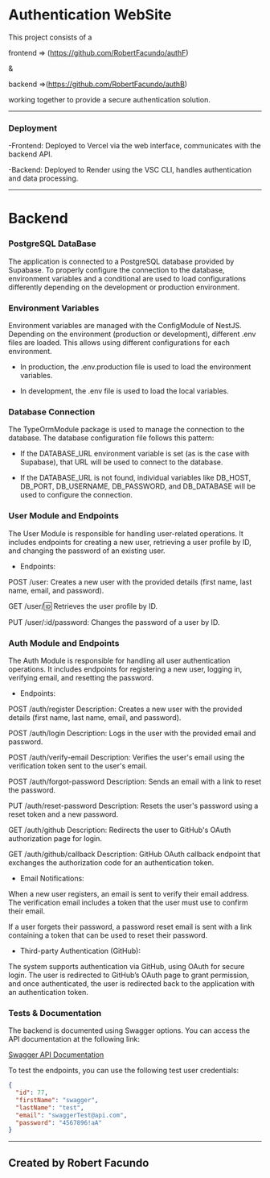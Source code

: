 # Authentication WebSite

This project consists of a 

frontend => (https://github.com/RobertFacundo/authF) 

&

backend =>(https://github.com/RobertFacundo/authB) 

working together to provide a secure authentication solution. 

---

### Deployment
-Frontend: Deployed to Vercel via the web interface, communicates with the backend API.

-Backend: Deployed to Render using the VSC CLI, handles authentication and data processing.

---

# Backend

### PostgreSQL DataBase

The application is connected to a PostgreSQL database provided by Supabase. To properly configure the connection to the database, environment variables and a conditional are used to load configurations differently depending on the development or production environment.

### Environment Variables
Environment variables are managed with the ConfigModule of NestJS. Depending on the environment (production or development), different .env files are loaded. This allows using different configurations for each environment.

- In production, the .env.production file is used to load the environment variables.

- In development, the .env file is used to load the local variables.

### Database Connection
The TypeOrmModule package is used to manage the connection to the database. The database configuration file follows this pattern:

- If the DATABASE_URL environment variable is set (as is the case with Supabase), that URL will be used to connect to the database.

- If the DATABASE_URL is not found, individual variables like DB_HOST, DB_PORT, DB_USERNAME, DB_PASSWORD, and DB_DATABASE will be used to configure the connection.

### User Module and Endpoints

The User Module is responsible for handling user-related operations. It includes endpoints for creating a new user, retrieving a user profile by ID, and changing the password of an existing user.

- Endpoints:

POST /user: Creates a new user with the provided details (first name, last name, email, and password).

GET /user/:id: Retrieves the user profile by ID.

PUT /user/:id/password: Changes the password of a user by ID.

### Auth Module and Endpoints

The Auth Module is responsible for handling all user authentication operations. It includes endpoints for registering a new user, logging in, verifying email, and resetting the password.

- Endpoints:

POST /auth/register
Description: Creates a new user with the provided details (first name, last name, email, and password).

POST /auth/login
Description: Logs in the user with the provided email and password.

POST /auth/verify-email
Description: Verifies the user's email using the verification token sent to the user's email.

POST /auth/forgot-password
Description: Sends an email with a link to reset the password.

PUT /auth/reset-password
Description: Resets the user's password using a reset token and a new password.

GET /auth/github
Description: Redirects the user to GitHub's OAuth authorization page for login.

GET /auth/github/callback
Description: GitHub OAuth callback endpoint that exchanges the authorization code for an authentication token.

- Email Notifications:

When a new user registers, an email is sent to verify their email address. The verification email includes a token that the user must use to confirm their email.

If a user forgets their password, a password reset email is sent with a link containing a token that can be used to reset their password.

- Third-party Authentication (GitHub):

The system supports authentication via GitHub, using OAuth for secure login. The user is redirected to GitHub’s OAuth page to grant permission, and once authenticated, the user is redirected back to the application with an authentication token.


### Tests & Documentation

The backend is documented using Swagger options. You can access the API documentation at the following link:

[Swagger API Documentation](http://authb.onrender.com/api)

To test the endpoints, you can use the following test user credentials:

```json
{
  "id": 77,
  "firstName": "swagger",
  "lastName": "test",
  "email": "swaggerTest@api.com",
  "password": "4567896!aA"
}
```
----
Created by Robert Facundo
--